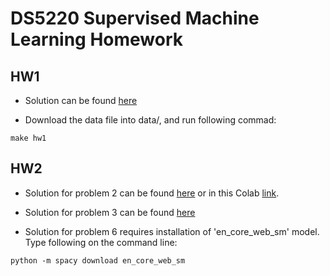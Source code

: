# DS5220 Supervised Machine Learning Homework
## HW1
* Solution can be found [here](src/hw1.py)

* Download the data file into data/, and run following commad:
```
make hw1
```

## HW2


* Solution for problem 2 can be found [here](src/LogisticRegressionEx.ipynb) or in this Colab [link](https://colab.research.google.com/drive/1Vks2LISzBpacETEeGO2LndAfD6Vz9bhF#scrollTo=14337424).

* Solution for problem 3 can be found [here](src/hw2_p3.py)

* Solution for problem 6 requires installation of 'en_core_web_sm' model. Type following on the command line:
```
python -m spacy download en_core_web_sm
```